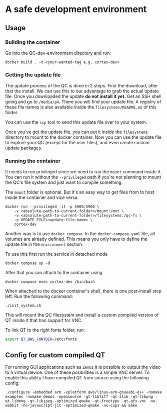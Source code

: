 # A safe development environment

## Usage

### Building the container

Go into the QC-dev-environment directory and run:

```
docker build . -t <your-wanted-tag e.g. cortex-dev>
```

### Getting the update file

The update process of the QC is done in 2 steps. First the download, after that the install. We can use this to our advantage to grab the actual update file. Once you downloaded the update **do not install it yet.** Get an SSH shell going and go to `/media/p4`. There you will find your update file. A registry of these file names is also available inside the `filesystems/README.md` of this folder.

You can use the `scp` tool to send this update file over to your system.

Once you've got the update file, you can put it inside the `filesystems` directory to mount to the docker container. Now you can use the update file to explore your QC (except for the user files), and even create custom update packages.

### Running the container

It needs to run privileged since we need to run the `mount` command inside it. You can run it without the `--privileged` path if you're not planning to mount the QC's file system and just want to compile something.

The `mount` folder is optional. But it's an easy way to get files from to host inside the container and vice versa.

```
docker run --privileged -it -p 5900:5900 \
    -v <absolute-path-to-current-folder>/mount:/mnt \
    -v <absolute-path-to-current-folder>/filesystems:/qc-fs \
    -e UPDATE_FILE=<update-file-name> \
    cortex-dev
```

Another way is to use `docker compose`. In the `docker-compose.yaml` file, all volumes are already defined. This means you only have to define the update file in the `environment` section.

To use this first run the service in detached mode

```
docker compose up -d
```

After that you can attach to the container using

```
docker compose exec cortex-dev /bin/bash
```

When attached to the docker container's shell, there is one post-install step left. Run the following command:

```
./init_system.sh
```

This will mount the QC filesystem and install a custom compiled version of QT inside it that has support for VNC.

To link QT to the right fonts folder, run:

```bash
export QT_QWS_FONTDIR=/etc/fonts
```



## Config for custom compiled QT

For running GUI applications such as `ZenUI` it is possible to output the video to a virtual device. One of these posibilities is a simple VNC server. To enable this ability I have compiled QT from source using the following config:

```
./configure -embedded arm -xplatform qws/linux-arm-gnueabi-g++ -nomake examples -nomake demos -opensource -qt-libtiff -qt-zlib -qt-libpng -qt-libmng -qt-libjpeg -optimized-qmake -qt-freetype -qt-gfx-vnc -no-webkit -no-javascript-jit -optimized-qmake -no-cups && make
```

